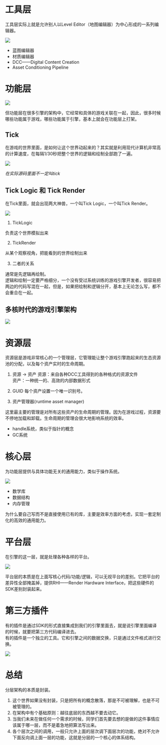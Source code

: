 # 工具层

工具层实际上就是允许别人以Level Editor（地图编辑器）为中心形成的一系列编辑器。

![](./assets/v2-dd89ea6250866603ec13f0f29be4f505_r.png)

- 蓝图编辑器
- 材质编辑器
- DCC——Digital Content Creation
- Asset Conditioning Pipeline

# 功能层

![](./assets/v2-82d287e3155b3f2819c19d00e96404c5_r.png)

但功能层在很多引擎的架构中，它经常和具体的游戏关联在一起，因此，很多时候哪些功能属于游戏，哪些功能属于引擎，基本上就会在功能层上打架。

## Tick

在游戏的世界里面，是如何让这个世界动起来的？其实就是利用现代计算机非常高的计算速度，在每隔1/30秒把整个世界的逻辑和绘制全部跑了一遍。

![](./assets/v2-ff074790a584bd253ab5c03a75d83b2c_1440w.webp)


*在实际源码里面不一定叫tick*

## Tick Logic 和 Tick Render

在Tick里面，就会出现两大神兽，一个叫Tick Logic，一个叫Tick Render。

![](./assets/v2-ec81d34cb5b8dfd19977d8e22651c4b1_1440w.webp)

1. TickLogic

负责这个世界模拟出来

2. TickRender

从某个观察视角，把能看到的世界绘制出来

3. 二者的关系

通常是先逻辑再绘制。  
逻辑和绘制一定要严格细分，一个没有受过系统训练的游戏引擎开发者，很容易把两边的代码写混在一起，但是，如果把绘制和逻辑分开，基本上无论怎么写，都不会重合在一起。

## 多核时代的游戏引擎架构

![](./assets/v2-458c8df0a83f8720bf3f8010889e4a20_1440w.webp)


# 资源层

资源层是游戏非常核心的一个管理层，它管理能让整个游戏引擎跑起来的生态资源池的分配，以及每个资产实时的生命周期。

1. 资源 -> 资产
资源：来自各种DCC工具得到的各种格式的资源文件  
资产：一种统一的、高效的内部数据形式

2. GUID
每个资产设置一个唯一识别号。

3. 资产管理器(runtime asset manager)

这里最主要的管理是对所有这些资产的生命周期的管理。因为在游戏过程，资源要不停地加载和卸载。生命周期的管理会很大地影响系统的效率。

- handle系统，类似于指针的概念
- GC系统

# 核心层

为功能层提供与具体功能无关的通用能力，类似于操作系统。

![](./assets/v2-a082d095e14963a0c9af8f0193de252e_r.png)

- 数学库
- 数据结构
- 内存管理

为什么要自己写而不是直接使用已有的库，主要是效率方面的考虑，实现一套定制化的高效的通用能力。  

# 平台层

在引擎的这一层，就是处理各种各样的平台。

![](./assets/v2-429413fb0b70d727bde676b0b43b4069_r.png)

平台层的本质是在上面写核心代码/功能/逻辑，可以无视平台的差别。它把平台的差异性全部掩盖掉，提供RHI——Render Hardware Interface，把这些硬件的SDK差别封装起来。


# 第三方插件

有的插件是通过SDK的形式直接集成到我们的引擎里面去，就是说引擎里面编译的时候，就要把第三方代码编译进去。  
有的插件是一个独立的工具。它和引擎之间的数据交换，只是通过文件格式进行交换。

![](./assets/v2-c8de8ce073af1afea3cf2ce363ad926a_r.png)

# 总结

分层架构的本质是封装。
1. 这个世界如果没有封装，只是把所有的概念散落，那是不可被理解，也是不可被管理的。
2. 在架构中有个基础原则：越往底层的东西越不要去动它。
3. 当我们未来在做任何一个需求的时候，同学们首先要去想的是做的这件事情应该属于哪一层，而不是着急地把算法写出来。
4. 各个层次之间的调用，一般只允许上面的层次调下面层次的功能，绝对不允许下面反向调上面一层的功能，这就是分层的一个核心的体系结构。